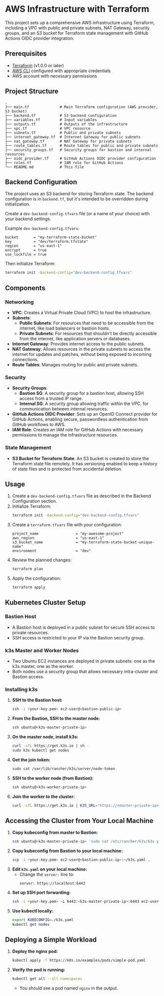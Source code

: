 # AWS Infrastructure with Terraform

This project sets up a comprehensive AWS infrastructure using Terraform, including a VPC with public and private subnets, NAT Gateway, security groups, and an S3 bucket for Terraform state management with GitHub Actions OIDC provider integration.

## Prerequisites

- [Terraform](https://www.terraform.io/downloads.html) (v1.0.0 or later)
- [AWS CLI](https://aws.amazon.com/cli/) configured with appropriate credentials
- AWS account with necessary permissions

## Project Structure

```
.
├── main.tf              # Main Terraform configuration (AWS provider, S3 bucket)
├── backend.tf           # S3 backend configuration
├── variables.tf         # Input variables
├── outputs.tf           # Outputs of the infrastructure
├── vpc.tf               # VPC resource
├── subnets.tf           # Public and private subnets
├── internet_gateway.tf  # Internet Gateway for public subnets
├── nat_gateway.tf       # NAT Gateway for private subnets
├── route_tables.tf      # Route tables for public and private subnets
├── security_groups.tf   # Security groups for bastion and internal resources
├── oidc_provider.tf     # GitHub Actions OIDC provider configuration
├── roles.tf             # IAM role for GitHub Actions
└── README.md            # This file
```

## Backend Configuration

The project uses an S3 backend for storing Terraform state. The backend configuration is in `backend.tf`, but it's intended to be overridden during initialization.

Create a `dev-backend-config.tfvars` file (or a name of your choice) with your backend settings.

Example `dev-backend-config.tfvars`:

```hcl
bucket       = "my-terraform-state-bucket"
key          = "dev/terraform.tfstate"
region       = "us-east-1"
encrypt      = true
use_lockfile = true
```

Then initialize Terraform:

```bash
terraform init -backend-config="dev-backend-config.tfvars"
```

## Components

### Networking

- **VPC**: Creates a Virtual Private Cloud (VPC) to host the infrastructure.
- **Subnets**:
  - **Public Subnets**: For resources that need to be accessible from the internet, like load balancers or bastion hosts.
  - **Private Subnets**: For resources that shouldn't be directly accessible from the internet, like application servers or databases.
- **Internet Gateway**: Provides internet access to the public subnets.
- **NAT Gateway**: Allows resources in the private subnets to access the internet for updates and patches, without being exposed to incoming connections.
- **Route Tables**: Manages routing for public and private subnets.

### Security

- **Security Groups**:
  - **Bastion SG**: A security group for a bastion host, allowing SSH access from a trusted IP range.
  - **Internal SG**: A security group allowing traffic within the VPC, for communication between internal resources.
- **GitHub Actions OIDC Provider**: Sets up an OpenID Connect provider for GitHub Actions, enabling secure, passwordless authentication from GitHub workflows to AWS.
- **IAM Role**: Creates an IAM role for GitHub Actions with necessary permissions to manage the infrastructure resources.

### State Management

- **S3 Bucket for Terraform State**: An S3 bucket is created to store the Terraform state file remotely. It has versioning enabled to keep a history of state files and is protected from accidental deletion.

## Usage

1.  Create a `dev-backend-config.tfvars` file as described in the Backend Configuration section.
2.  Initialize Terraform:
    ```bash
    terraform init -backend-config="dev-backend-config.tfvars"
    ```
3.  Create a `terraform.tfvars` file with your configuration:
    ```hcl
    project_name                 = "my-awesome-project"
    aws_region                   = "us-east-1"
    s3_bucket_name               = "my-terraform-state-bucket-unique-name"
    environment                  = "dev"
    ```
4.  Review the planned changes:
    ```bash
    terraform plan
    ```
5.  Apply the configuration:
    ```bash
    terraform apply
    ```

## Kubernetes Cluster Setup

### Bastion Host

- A Bastion host is deployed in a public subnet for secure SSH access to private resources.
- SSH access is restricted to your IP via the Bastion security group.

### k3s Master and Worker Nodes

- Two Ubuntu EC2 instances are deployed in private subnets: one as the k3s master, one as the worker.
- Both nodes use a security group that allows necessary intra-cluster and Bastion access.

### Installing k3s

1. **SSH to the Bastion host:**
   ```sh
   ssh -i <your-key.pem> ec2-user@<bastion-public-ip>
   ```
2. **From the Bastion, SSH to the master node:**
   ```sh
   ssh ubuntu@<k3s-master-private-ip>
   ```
3. **On the master node, install k3s:**
   ```sh
   curl -sfL https://get.k3s.io | sh -
   sudo k3s kubectl get nodes
   ```
4. **Get the join token:**
   ```sh
   sudo cat /var/lib/rancher/k3s/server/node-token
   ```
5. **SSH to the worker node (from Bastion):**
   ```sh
   ssh ubuntu@<k3s-worker-private-ip>
   ```
6. **Join the worker to the cluster:**
   ```sh
   curl -sfL https://get.k3s.io | K3S_URL="https://<master-private-ip>:6443" K3S_TOKEN="<token>" sh -
   ```

## Accessing the Cluster from Your Local Machine

1. **Copy kubeconfig from master to Bastion:**
   ```sh
   ssh ubuntu@<k3s-master-private-ip> 'sudo cat /etc/rancher/k3s/k3s.yaml' > ~/k3s.yaml
   ```
2. **Copy kubeconfig from Bastion to your local machine:**
   ```sh
   scp -i <your-key.pem> ec2-user@<bastion-public-ip>:~/k3s.yaml .
   ```
3. **Edit `k3s.yaml` on your local machine:**
   - Change the `server:` line to:
     ```
     server: https://localhost:6443
     ```
4. **Set up SSH port forwarding:**
   ```sh
   ssh -i <your-key.pem> -L 6443:<k3s-master-private-ip>:6443 ec2-user@<bastion-public-ip>
   ```
5. **Use kubectl locally:**
   ```sh
   export KUBECONFIG=./k3s.yaml
   kubectl get nodes
   ```

## Deploying a Simple Workload

1. **Deploy the nginx pod:**
   ```sh
   kubectl apply -f https://k8s.io/examples/pods/simple-pod.yaml
   ```
2. **Verify the pod is running:**
   ```sh
   kubectl get all --all-namespaces
   ```
   - You should see a pod named `nginx` in the output.
